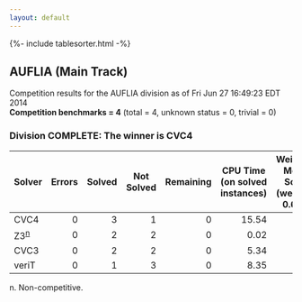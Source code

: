 ```yaml
---
layout: default
---
```

{%- include tablesorter.html -%}

## AUFLIA (Main Track)

Competition results for the AUFLIA division as of Fri Jun 27 16:49:23 EDT 2014
<br/>**Competition benchmarks = 4** (total = 4, unknown status = 0, trivial = 0)

### Division COMPLETE: The winner is CVC4



<table id="sequential" class="result sorted">
<thead>
<tr>
<th class="center">Solver</th><th class="center">Errors</th>
<th class="center">Solved</th>
<th class="center">Not Solved</th>
<th class="center">Remaining</th>
<th class="center">CPU Time (on solved instances)</th>
<th class="center">Weighted Medal Score (weight = 0.602)</th>
</tr>
</thead>
<tr>
<td>CVC4</td>
<td align="right">0</td>
<td align="right">3</td>
<td align="right">1</td>
<td align="right">0</td>
<td align="right">     15.54</td>
<td align="right"> 0.339</td>
</tr>
<tr>
<td><span class="non-competing-grey">Z3<sup><a href="#fn">n</a></sup></span></td>
<td align="right">0</td>
<td align="right">2</td>
<td align="right">2</td>
<td align="right">0</td>
<td align="right">      0.02</td>
<td align="right"> 0.151</td>
</tr>
<tr>
<td>CVC3</td>
<td align="right">0</td>
<td align="right">2</td>
<td align="right">2</td>
<td align="right">0</td>
<td align="right">      5.34</td>
<td align="right"> 0.151</td>
</tr>
<tr>
<td>veriT</td>
<td align="right">0</td>
<td align="right">1</td>
<td align="right">3</td>
<td align="right">0</td>
<td align="right">      8.35</td>
<td align="right"> 0.038</td>
</tr>
</table>

<span id="fn"> n. Non-competitive.</span>
